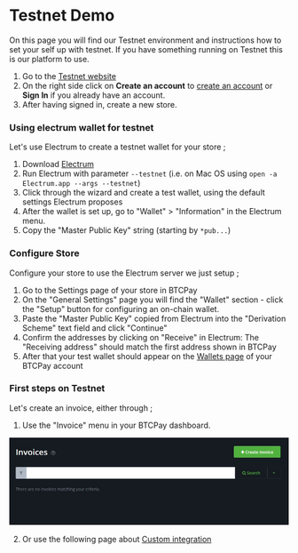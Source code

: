 # Testnet Demo

On this page you will find our Testnet environment and instructions how to set your self up with testnet.
If you have something running on Testnet this is our platform to use.

1. Go to the [Testnet website](https://testnet.demo.btcpayserver.org/)
2. On the right side click on **Create an account** to [create an account](https://testnet.demo.btcpayserver.org/register) or **Sign In** if you already have an account.
3. After having signed in, create a new store.

### Using electrum wallet for testnet

Let's use Electrum to create a testnet wallet for your store ;

1. Download [Electrum](https://electrum.org)
2. Run Electrum with parameter `--testnet` (i.e. on Mac OS using `open -a Electrum.app --args --testnet`)
3. Click through the wizard and create a test wallet, using the default settings Electrum proposes
4. After the wallet is set up, go to "Wallet" > "Information" in the Electrum menu.
5. Copy the "Master Public Key" string (starting by `*pub...`)

### Configure Store

Configure your store to use the Electrum server we just setup ;

1. Go to the Settings page of your store in BTCPay
2. On the "General Settings" page you will find the "Wallet" section - click the "Setup" button for configuring an on-chain wallet.
3. Paste the "Master Public Key" copied from Electrum into the "Derivation Scheme" text field and click "Continue"
4. Confirm the addresses by clicking on "Receive" in Electrum: The "Receiving address" should match the first address shown in BTCPay
5. After that your test wallet should appear on the [Wallets page](https://testnet.demo.btcpayserver.org/wallets) of your BTCPay account

### First steps on Testnet

Let's create an invoice, either through ;

1. Use the "Invoice" menu in your BTCPay dashboard.

![BTCPay server invoice menu](../img/create-invoice.jpg "BTCPay Server invoice menu")

2. Or use the following page about [Custom integration](./CustomIntegration.md)
